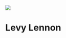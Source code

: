 <img width="auto" src="https://justresults.co.nz/wp-content/uploads/2015/10/web-developer-banner.png">


# Levy Lennon
